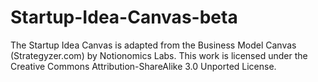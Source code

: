 # Startup-Idea-Canvas-beta
The Startup Idea Canvas is adapted from the Business Model Canvas (Strategyzer.com) by Notionomics Labs. This work is licensed under the Creative Commons Attribution-ShareAlike 3.0 Unported License.
